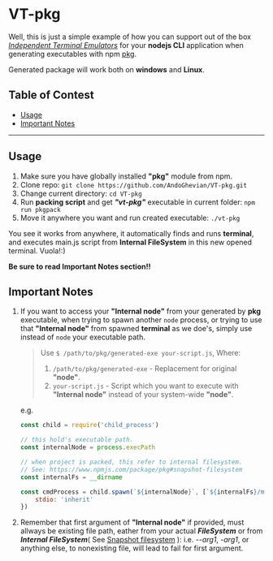 # VT-pkg
Well, this is just a simple example of how you can support out of the box [_Independent Terminal Emulators_][VT] for your **nodejs CLI** application when generating executables with npm [pkg][pkg].

Generated package will work both on **windows** and **Linux**.

## Table of Contest
- [Usage](#usage)
- [Important Notes](#important-notes)
-------------------------

## Usage
1. Make sure you have globally installed **"pkg"** module from npm.
1. Clone repo: `git clone https://github.com/AndoGhevian/VT-pkg.git`
1. Change current directory: `cd VT-pkg`
1. Run **packing script** and get **_"vt-pkg"_** executable in current folder: `npm run pkgpack`
1. Move it anywhere you want and run created executable: `./vt-pkg`

You see it works from anywhere, it automatically finds and runs **terminal**, and executes main.js script from **Internal FileSystem** in this new opened terminal. Vuola!:)

**Be sure to read Important Notes section!!**

## Important Notes
1. If you want to access your **"Internal node"** from your generated by **pkg** executable, when trying to spawn another `node` process, or trying to use that **"Internal node"** from spawned **terminal** as we doe's,  simply use instead of `node` your executable path.
    > Use `$ /path/to/pkg/generated-exe your-script.js`, Where:
    > 1. `/path/to/pkg/generated-exe` - Replacement for original **"node"**.
    > 1. `your-script.js` - Script which you want to execute with **"Internal node"** instead of your system-wide **"node"**.
    >
    e.g.
    ```javascript
    const child = require('child_process')

    // this hold's executable path.
    const internalNode = process.execPath

    // when project is packed, this refer to internal filesystem.
    // See: https://www.npmjs.com/package/pkg#snapshot-filesystem
    const internalFs = __dirname 

    const cmdProcess = child.spawn(`${internalNode}`, [`${internalFs}/main.js`], {
        stdio: 'inherit'
    })
    ```
1. Remember that first argument of **"Internal node"** if provided, must allways be existing file path, eather from your actual _**FileSystem**_ or from _**Internal FileSystem**_( See [Snapshot filesystem][snapshotFs] ): i.e. _--arg1_, _-arg1_, or anything else, to nonexisting file, will lead to fail for first argument.


[VT]: https://en.wikipedia.org/wiki/Terminal_emulator
[pkg]: https://www.npmjs.com/package/pkg
[snapshotFs]: https://www.npmjs.com/package/pkg#snapshot-filesystem
